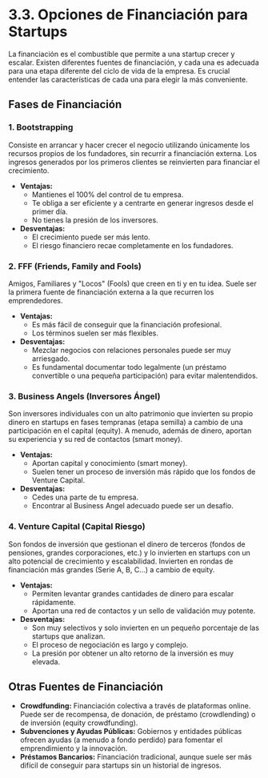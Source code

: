 # 3.3. Opciones de Financiación para Startups

La financiación es el combustible que permite a una startup crecer y escalar. Existen diferentes fuentes de financiación, y cada una es adecuada para una etapa diferente del ciclo de vida de la empresa. Es crucial entender las características de cada una para elegir la más conveniente.

## Fases de Financiación

### 1. Bootstrapping

Consiste en arrancar y hacer crecer el negocio utilizando únicamente los recursos propios de los fundadores, sin recurrir a financiación externa. Los ingresos generados por los primeros clientes se reinvierten para financiar el crecimiento.

*   **Ventajas:**
    *   Mantienes el 100% del control de tu empresa.
    *   Te obliga a ser eficiente y a centrarte en generar ingresos desde el primer día.
    *   No tienes la presión de los inversores.
*   **Desventajas:**
    *   El crecimiento puede ser más lento.
    *   El riesgo financiero recae completamente en los fundadores.

### 2. FFF (Friends, Family and Fools)

Amigos, Familiares y "Locos" (Fools) que creen en ti y en tu idea. Suele ser la primera fuente de financiación externa a la que recurren los emprendedores.

*   **Ventajas:**
    *   Es más fácil de conseguir que la financiación profesional.
    *   Los términos suelen ser más flexibles.
*   **Desventajas:**
    *   Mezclar negocios con relaciones personales puede ser muy arriesgado.
    *   Es fundamental documentar todo legalmente (un préstamo convertible o una pequeña participación) para evitar malentendidos.

### 3. Business Angels (Inversores Ángel)

Son inversores individuales con un alto patrimonio que invierten su propio dinero en startups en fases tempranas (etapa semilla) a cambio de una participación en el capital (equity). A menudo, además de dinero, aportan su experiencia y su red de contactos (smart money).

*   **Ventajas:**
    *   Aportan capital y conocimiento (smart money).
    *   Suelen tener un proceso de inversión más rápido que los fondos de Venture Capital.
*   **Desventajas:**
    *   Cedes una parte de tu empresa.
    *   Encontrar al Business Angel adecuado puede ser un desafío.

### 4. Venture Capital (Capital Riesgo)

Son fondos de inversión que gestionan el dinero de terceros (fondos de pensiones, grandes corporaciones, etc.) y lo invierten en startups con un alto potencial de crecimiento y escalabilidad. Invierten en rondas de financiación más grandes (Serie A, B, C...) a cambio de equity.

*   **Ventajas:**
    *   Permiten levantar grandes cantidades de dinero para escalar rápidamente.
    *   Aportan una red de contactos y un sello de validación muy potente.
*   **Desventajas:**
    *   Son muy selectivos y solo invierten en un pequeño porcentaje de las startups que analizan.
    *   El proceso de negociación es largo y complejo.
    *   La presión por obtener un alto retorno de la inversión es muy elevada.

## Otras Fuentes de Financiación

*   **Crowdfunding:** Financiación colectiva a través de plataformas online. Puede ser de recompensa, de donación, de préstamo (crowdlending) o de inversión (equity crowdfunding).
*   **Subvenciones y Ayudas Públicas:** Gobiernos y entidades públicas ofrecen ayudas (a menudo a fondo perdido) para fomentar el emprendimiento y la innovación.
*   **Préstamos Bancarios:** Financiación tradicional, aunque suele ser más difícil de conseguir para startups sin un historial de ingresos.
